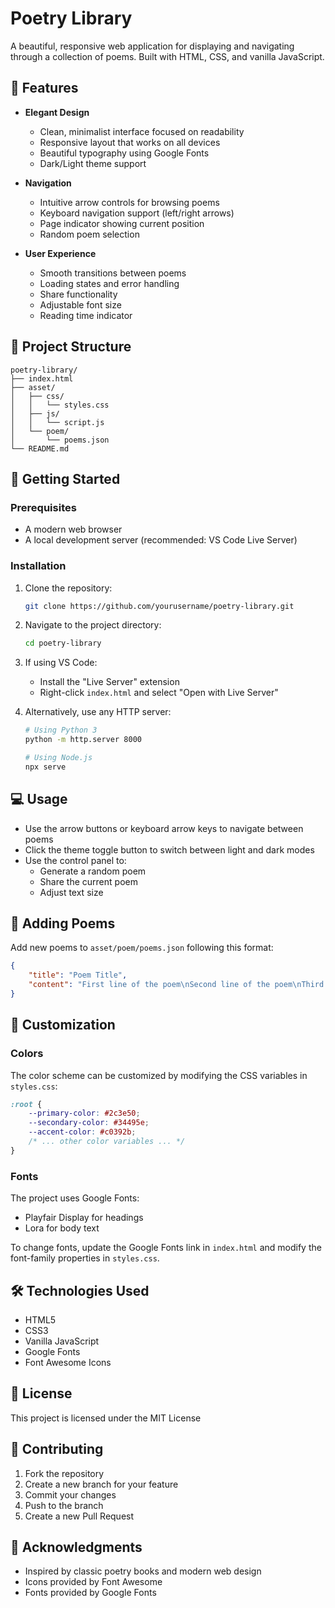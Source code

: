 # Poetry Library

A beautiful, responsive web application for displaying and navigating through a collection of poems. Built with HTML, CSS, and vanilla JavaScript.

## 🌟 Features

- **Elegant Design**
  - Clean, minimalist interface focused on readability
  - Responsive layout that works on all devices
  - Beautiful typography using Google Fonts
  - Dark/Light theme support

- **Navigation**
  - Intuitive arrow controls for browsing poems
  - Keyboard navigation support (left/right arrows)
  - Page indicator showing current position
  - Random poem selection

- **User Experience**
  - Smooth transitions between poems
  - Loading states and error handling
  - Share functionality
  - Adjustable font size
  - Reading time indicator

## 📁 Project Structure

```
poetry-library/
├── index.html
├── asset/
│   ├── css/
│   │   └── styles.css
│   ├── js/
│   │   └── script.js
│   └── poem/
│       └── poems.json
└── README.md
```

## 🚀 Getting Started

### Prerequisites

- A modern web browser
- A local development server (recommended: VS Code Live Server)

### Installation

1. Clone the repository:
   ```bash
   git clone https://github.com/yourusername/poetry-library.git
   ```

2. Navigate to the project directory:
   ```bash
   cd poetry-library
   ```

3. If using VS Code:
   - Install the "Live Server" extension
   - Right-click `index.html` and select "Open with Live Server"

4. Alternatively, use any HTTP server:
   ```bash
   # Using Python 3
   python -m http.server 8000

   # Using Node.js
   npx serve
   ```

## 💻 Usage

- Use the arrow buttons or keyboard arrow keys to navigate between poems
- Click the theme toggle button to switch between light and dark modes
- Use the control panel to:
  - Generate a random poem
  - Share the current poem
  - Adjust text size

## 📝 Adding Poems

Add new poems to `asset/poem/poems.json` following this format:

```json
{
    "title": "Poem Title",
    "content": "First line of the poem\nSecond line of the poem\nThird line of the poem"
}
```

## 🎨 Customization

### Colors
The color scheme can be customized by modifying the CSS variables in `styles.css`:

```css
:root {
    --primary-color: #2c3e50;
    --secondary-color: #34495e;
    --accent-color: #c0392b;
    /* ... other color variables ... */
}
```

### Fonts
The project uses Google Fonts:
- Playfair Display for headings
- Lora for body text

To change fonts, update the Google Fonts link in `index.html` and modify the font-family properties in `styles.css`.

## 🛠️ Technologies Used

- HTML5
- CSS3
- Vanilla JavaScript
- Google Fonts
- Font Awesome Icons


## 📜 License

This project is licensed under the MIT License 

## 🤝 Contributing

1. Fork the repository
2. Create a new branch for your feature
3. Commit your changes
4. Push to the branch
5. Create a new Pull Request

## 👏 Acknowledgments

- Inspired by classic poetry books and modern web design
- Icons provided by Font Awesome
- Fonts provided by Google Fonts
